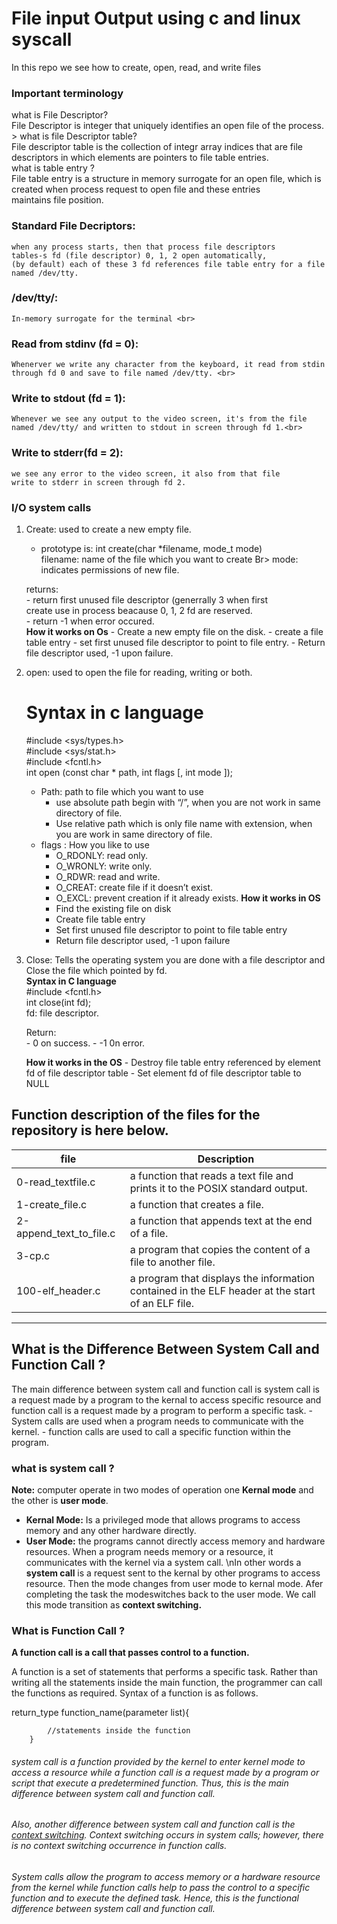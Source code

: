 # File input Output using c and linux syscall

In this repo we see how to create, open, read, and write files

### Important terminology

what is File Descriptor? <br>
	File Descriptor is integer that uniquely identifies an open file of the process.<br>>
what is file Descriptor table?<br>
	File descriptor table is the collection of integr array indices that are file descriptors in which elements are pointers to file table entries.<br>
what is table entry ? <br>
	File table entry is a structure in memory surrogate for an open file, which is created when process request to open file and these entries <br> maintains file position.

### Standard File Decriptors:
	when any process starts, then that process file descriptors
	tables-s fd (file descriptor) 0, 1, 2 open automatically,
	(by default) each of these 3 fd references file table entry for a file named /dev/tty.

### /dev/tty/: <br>
	In-memory surrogate for the terminal <br>

### Read from stdinv (fd = 0): <br>
	Whenerver we write any character from the keyboard, it read from stdin through fd 0 and save to file named /dev/tty. <br>

### Write to stdout (fd = 1):<br>
	Whenever we see any output to the video screen, it's from the file named /dev/tty/ and written to stdout in screen through fd 1.<br>

### Write to stderr(fd = 2): <br>
	we see any error to the video screen, it also from that file
	write to stderr in screen through fd 2.

### I/O system calls
1. Create: used to create a new empty file. <br>
	- prototype is: int create(char *filename, mode_t mode) <br>
	filename: name of the file which you want to create Br>
	mode: indicates permissions of new file. <br>

	returns: <br>
		- return first unused file descriptor (generrally 3  when first<br>
		create use in process beacause 0, 1, 2 fd are reserved.<br>
		- return -1 when error occured.<br>
        **How it works on Os**
		- Create a new empty file on the disk.
		- create a file table entry 
		- set first unused file descriptor to point to file entry.
		- Return file descriptor used, -1 upon failure.
2. open: used to open the file for reading, writing or both. <br>
	# Syntax in c language<br>
	#include <sys/types.h><br>
	#include <sys/stat.h><br>
	#include <fcntl.h><br>
	int open (const char * path, int flags [, int mode ]);<br>

	- Path: path to file which you want to use <br>
		- use absolute path begin with “/”, when you are not work in same directory of file.
		- Use relative path which is only file name with extension, when you are work in same directory of file.
	- flags : How you like to use
		- O_RDONLY: read only.
		- O_WRONLY: write only.
		- O_RDWR: read and write.
		- O_CREAT: create file if it doesn’t exist.
		- O_EXCL: prevent creation if it already exists.
	**How it works in OS**
		- Find the existing file on disk
		- Create file table entry
		- Set first unused file descriptor to point to file table entry
		- Return file descriptor used, -1 upon failure
3. Close: Tells the operating system you are done with a file descriptor and Close the file which pointed by fd. <br>
	**Syntax in C language** <br>
	#include <fcntl.h><br>
	int close(int fd); <br>
	fd: file descriptor. <br>

	Return: <br>
		- 0 on success.
		- -1 0n error.

     **How it works in the OS**
		- Destroy file table entry referenced by element fd of file descriptor table
		- Set element fd of file descriptor table to NULL


## Function description of the files for the repository is here below.

| file     |     Description                                        |
|--------  | -------------------------------------------------------|
| 0-read_textfile.c | a function that reads a text file and prints it to the POSIX standard output. |
| 1-create_file.c |  a function that creates a file. |
| 2-append_text_to_file.c | a function that appends text at the end of a file.|
| 3-cp.c | a program that copies the content of a file to another file.|
| 100-elf_header.c | a program that displays the information contained in the ELF header at the start of an ELF file.|


_____________________________________________________________________________________________________________________________________
## What is the Difference Between System Call and Function Call ?

The main difference between system call and function call is system call is a request made by a program  to the kernal 
to access specific resource and function call is a request made by a program to perform a specific task.
	- System calls are used when a program needs to communicate with the kernel.
	- function calls are used to call a specific function within the program.

### what is system call ?
**Note:**
   computer operate in two modes of operation one **Kernal mode** and the other is **user mode**.
   - **Kernal Mode:** Is a privileged  mode that allows  programs to access  memory and any other hardware directly.
   - **User Mode:** the programs cannot directly access memory and hardware resources.
   	When a program needs memory or a resource, it communicates with the kernel via a system call.
\nIn other words a **system call** is a request sent to the kernal by other programs to access resource.
Then the mode changes from user mode to kernal mode. Afer completing the task the modeswitches back to the user mode. We call this mode transition as **context switching.**
### What is Function Call  ?
**A function call is a call that passes control to a function.**

A function is a set of statements that performs a specific task. Rather than writing all the statements inside the main function, the programmer can call the functions as required. Syntax of a function is as follows.

return_type function_name(parameter list){

            //statements inside the function
	    }
###### system call is a function provided by the kernel to enter kernel mode to access a resource while a function call is a request made by a program or script that execute a predetermined function. Thus, this is the main difference between system call and function call.

###### Also, another difference between system call and function call is the [context switching](https://en.wikipedia.org/wiki/Context_switch). Context switching occurs in system calls; however, there is no context switching occurrence in function calls.

###### System calls allow the program to access memory or a hardware resource from the kernel while function calls help to pass the control to a specific function and to execute the defined task. Hence, this is the functional difference between system call and function call.





